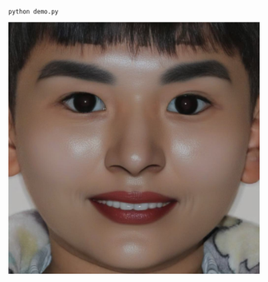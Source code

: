 ```
python demo.py
```

![](https://github.com/layumi/face-inpainting/blob/main/a-selfie-of-a-woman.jpg)
